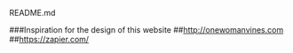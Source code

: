 README.md

###Inspiration for the design of this website
##http://onewomanvines.com
##https://zapier.com/